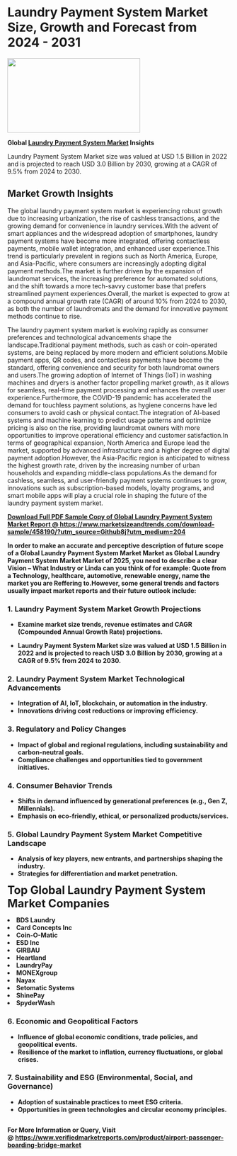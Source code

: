 <H1>Laundry Payment System Market Size, Growth and Forecast from 2024 - 2031</H1><img class="aligncenter size-medium wp-image-584254" src="https://thirdeyenews.in/wp-content/uploads/2024/09/Global-Market-Research-300x168.jpeg" alt="" width="300" height="168" /><p><strong>Global&nbsp;<a href="https://www.marketsizeandtrends.com/download-sample/458190/?utm_source=Github8j?utm_medium=204">Laundry Payment System Market</a> Insights</strong></p><p>Laundry Payment System Market size was valued at USD 1.5 Billion in 2022 and is projected to reach USD 3.0 Billion by 2030, growing at a CAGR of 9.5% from 2024 to 2030.</p><p><h2>Market Growth Insights</h2> <p>The global laundry payment system market is experiencing robust growth due to increasing urbanization, the rise of cashless transactions, and the growing demand for convenience in laundry services.With the advent of smart appliances and the widespread adoption of smartphones, laundry payment systems have become more integrated, offering contactless payments, mobile wallet integration, and enhanced user experience.This trend is particularly prevalent in regions such as North America, Europe, and Asia-Pacific, where consumers are increasingly adopting digital payment methods.The market is further driven by the expansion of laundromat services, the increasing preference for automated solutions, and the shift towards a more tech-savvy customer base that prefers streamlined payment experiences.Overall, the market is expected to grow at a compound annual growth rate (CAGR) of around 10% from 2024 to 2030, as both the number of laundromats and the demand for innovative payment methods continue to rise.</p> <p><strong><a href="#"></a></strong></p> <p>The laundry payment system market is evolving rapidly as consumer preferences and technological advancements shape the landscape.Traditional payment methods, such as cash or coin-operated systems, are being replaced by more modern and efficient solutions.Mobile payment apps, QR codes, and contactless payments have become the standard, offering convenience and security for both laundromat owners and users.The growing adoption of Internet of Things (IoT) in washing machines and dryers is another factor propelling market growth, as it allows for seamless, real-time payment processing and enhances the overall user experience.Furthermore, the COVID-19 pandemic has accelerated the demand for touchless payment solutions, as hygiene concerns have led consumers to avoid cash or physical contact.The integration of AI-based systems and machine learning to predict usage patterns and optimize pricing is also on the rise, providing laundromat owners with more opportunities to improve operational efficiency and customer satisfaction.In terms of geographical expansion, North America and Europe lead the market, supported by advanced infrastructure and a higher degree of digital payment adoption.However, the Asia-Pacific region is anticipated to witness the highest growth rate, driven by the increasing number of urban households and expanding middle-class populations.As the demand for cashless, seamless, and user-friendly payment systems continues to grow, innovations such as subscription-based models, loyalty programs, and smart mobile apps will play a crucial role in shaping the future of the laundry payment system market.</p> <p><strong><a href="#"></p><p><span class=""><strong>Download Full PDF Sample Copy of Global Laundry Payment System Market Report</strong> @ <a href="https://www.marketsizeandtrends.com/download-sample/458190/?utm_source=Github8j?utm_medium=204" target="_blank">https://www.marketsizeandtrends.com/download-sample/458190/?utm_source=Github8j?utm_medium=204</a></span></p><p>In order to make an accurate and perceptive description of future scope of a Global&nbsp;Laundry Payment System Market Market as Global&nbsp;Laundry Payment System Market Market of 2025, you need to describe a clear Vision &ndash; What Industry or Linda can you think of for example: Quote from a Technology, healthcare, automotive, renewable energy, name the market you are Reffering to.However, some general trends and factors usually impact market reports and their future outlook include:</p><h3>1.&nbsp;<strong>Laundry Payment System Market Growth Projections</strong></h3><ul><li>Examine market size trends, revenue estimates and CAGR (Compounded Annual Growth Rate) projections.</li><li><p>Laundry Payment System Market size was valued at USD 1.5 Billion in 2022 and is projected to reach USD 3.0 Billion by 2030, growing at a CAGR of 9.5% from 2024 to 2030.</p></li></ul><h3>2.&nbsp;<strong>Laundry Payment System Market Technological Advancements</strong></h3><ul><li>Integration of AI, IoT, blockchain, or automation in the industry.</li><li>Innovations driving cost reductions or improving efficiency.</li></ul><h3>3.&nbsp;<strong>Regulatory and Policy Changes</strong></h3><ul><li>Impact of global and regional regulations, including sustainability and carbon-neutral goals.</li><li>Compliance challenges and opportunities tied to government initiatives.</li></ul><h3>4.&nbsp;<strong>Consumer Behavior Trends</strong></h3><ul><li>Shifts in demand influenced by generational preferences (e.g., Gen Z, Millennials).</li><li>Emphasis on eco-friendly, ethical, or personalized products/services.</li></ul><h3>5.&nbsp;<strong>Global Laundry Payment System Market Competitive Landscape</strong></h3><ul><li>Analysis of key players, new entrants, and partnerships shaping the industry.</li><li>Strategies for differentiation and market penetration.</li></ul><p data-pm-slice="1 1 []"><span style="color: inherit; font-family: inherit; font-size: 25px;">Top Global Laundry Payment System Market Companies</span></p><div class="" data-test-id=""><p><li>BDS Laundry</li><li> Card Concepts Inc</li><li> Coin-O-Matic</li><li> ESD Inc</li><li> GIRBAU</li><li> Heartland</li><li> LaundryPay</li><li> MONEXgroup</li><li> Nayax</li><li> Setomatic Systems</li><li> ShinePay</li><li> SpyderWash</li></p></div><h3>6.&nbsp;<strong>Economic and Geopolitical Factors</strong></h3><ul><li>Influence of global economic conditions, trade policies, and geopolitical events.</li><li>Resilience of the market to inflation, currency fluctuations, or global crises.</li></ul><h3>7.&nbsp;<strong>Sustainability and ESG (Environmental, Social, and Governance)</strong></h3><ul><li>Adoption of sustainable practices to meet ESG criteria.</li><li>Opportunities in green technologies and circular economy principles.</li></ul><h2><strong style="font-size: 14px;">For More Information or Query, Visit @&nbsp;</strong><a style="background-color: #ffffff; font-size: 14px;" href="https://www.marketsizeandtrends.com/report/laundry-payment-system-market/" target="_blank">https://www.verifiedmarketreports.com/product/airport-passenger-boarding-bridge-market</a></h2>
